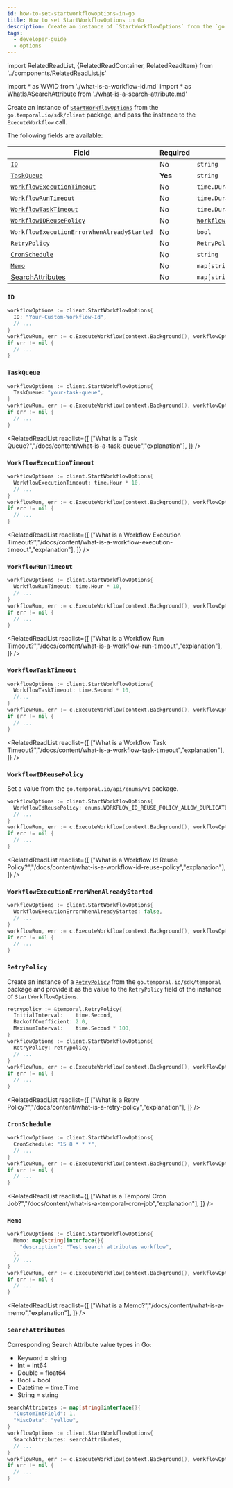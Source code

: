 ```yaml
---
id: how-to-set-startworkflowoptions-in-go
title: How to set StartWorkflowOptions in Go
description: Create an instance of `StartWorkflowOptions` from the `go.temporal.io/sdk/client` package, and pass the instance to the `ExecuteWorkflow` call.
tags:
  - developer-guide
  - options
---
```


import RelatedReadList, {RelatedReadContainer, RelatedReadItem} from '../components/RelatedReadList.js'
<!-- prettier-ignore -->
import * as WWID from './what-is-a-workflow-id.md'
import * as WhatIsASearchAttribute from './what-is-a-search-attribute.md'

Create an instance of [`StartWorkflowOptions`](https://pkg.go.dev/go.temporal.io/sdk@v1.10.0/client#StartWorkflowOptions) from the `go.temporal.io/sdk/client` package, and pass the instance to the `ExecuteWorkflow` call.

The following fields are available:

| Field                                                                            | Required | Type                                                                                            | Example                                         |
| -------------------------------------------------------------------------------- | -------- | ----------------------------------------------------------------------------------------------- | ----------------------------------------------- |
| [`ID`](/docs/content/what-is-a-workflow-id)                                      | No       | `string`                                                                                        | [👀](#id)                                       |
| [`TaskQueue`](/docs/content/what-is-a-task-queue)                                | **Yes**  | `string`                                                                                        | [👀](#taskqueue)                                |
| [`WorkflowExecutionTimeout`](/docs/content/what-is-a-workflow-execution-timeout) | No       | `time.Duration`                                                                                 | [👀](#workflowexecutiontimeout)                 |
| [`WorkflowRunTimeout`](/docs/content/what-is-a-workflow-run-timeout)             | No       | `time.Duration`                                                                                 | [👀](#workflowruntimeout)                       |
| [`WorkflowTaskTimeout`](/docs/content/what-is-a-workflow-task-timeout)           | No       | `time.Duration`                                                                                 | [👀](#workflowtasktimeout)                      |
| [`WorkflowIDReusePolicy`](/docs/content/what-is-a-workflow-id-reuse-policy)      | No       | [`WorkflowIdReusePolicy`](https://pkg.go.dev/go.temporal.io/api/enums/v1#WorkflowIdReusePolicy) | [👀](#workflowidreusepolicy)                    |
| `WorkflowExecutionErrorWhenAlreadyStarted`                                       | No       | `bool`                                                                                          | [👀](#workflowexecutionerrorwhenalreadystarted) |
| [`RetryPolicy`](/docs/content/what-is-a-retry-policy)                            | No       | [`RetryPolicy`](https://pkg.go.dev/go.temporal.io/sdk@v1.10.0/temporal#RetryPolicy)             | [👀](#retrypolicy)                              |
| [`CronSchedule`](/docs/content/what-is-a-temporal-cron-job)                      | No       | `string`                                                                                        | [👀](#cronschedule)                             |
| [`Memo`](/docs/content/what-is-a-memo)                                           | No       | `map[string]interface{}`                                                                        | [👀](#memo)                                     |
| [SearchAttributes](/docs/content/what-is-a-search-attribute)                                 | No       | `map[string]interface{}`                                                                        | [👀](#searchattributes)                         |

### `ID`

```go
workflowOptions := client.StartWorkflowOptions{
  ID: "Your-Custom-Workflow-Id",
  // ...
}
workflowRun, err := c.ExecuteWorkflow(context.Background(), workflowOptions, YourWorkflowDefinition)
if err != nil {
  // ...
}
```

<RelatedReadContainer>
  <RelatedReadItem page={WWID} />
</RelatedReadContainer>

### `TaskQueue`

```go
workflowOptions := client.StartWorkflowOptions{
  TaskQueue: "your-task-queue",
}
workflowRun, err := c.ExecuteWorkflow(context.Background(), workflowOptions, YourWorkflowDefinition)
if err != nil {
  // ...
}
```

<RelatedReadList
readlist={[
["What is a Task Queue?","/docs/content/what-is-a-task-queue","explanation"],
]}
/>

### `WorkflowExecutionTimeout`

```go
workflowOptions := client.StartWorkflowOptions{
  WorkflowExecutionTimeout: time.Hour * 10,
  // ...
}
workflowRun, err := c.ExecuteWorkflow(context.Background(), workflowOptions, YourWorkflowDefinition)
if err != nil {
  // ...
}
```

<RelatedReadList
readlist={[
["What is a Workflow Execution Timeout?","/docs/content/what-is-a-workflow-execution-timeout","explanation"],
]}
/>

### `WorkflowRunTimeout`

```go
workflowOptions := client.StartWorkflowOptions{
  WorkflowRunTimeout: time.Hour * 10,
  // ...
}
workflowRun, err := c.ExecuteWorkflow(context.Background(), workflowOptions, YourWorkflowDefinition)
if err != nil {
  // ...
}
```

<RelatedReadList
readlist={[
["What is a Workflow Run Timeout?","/docs/content/what-is-a-workflow-run-timeout","explanation"],
]}
/>

### `WorkflowTaskTimeout`

```go
workflowOptions := client.StartWorkflowOptions{
  WorkflowTaskTimeout: time.Second * 10,
  //...
}
workflowRun, err := c.ExecuteWorkflow(context.Background(), workflowOptions, YourWorkflowDefinition)
if err != nil {
  // ...
}
```

<RelatedReadList
readlist={[
["What is a Workflow Task Timeout?","/docs/content/what-is-a-workflow-task-timeout","explanation"],
]}
/>

### `WorkflowIDReusePolicy`

Set a value from the `go.temporal.io/api/enums/v1` package.

```go
workflowOptions := client.StartWorkflowOptions{
  WorkflowIdReusePolicy: enums.WORKFLOW_ID_REUSE_POLICY_ALLOW_DUPLICATE,
  // ...
}
workflowRun, err := c.ExecuteWorkflow(context.Background(), workflowOptions, YourWorkflowDefinition)
if err != nil {
  // ...
}
```

<RelatedReadList
readlist={[
["What is a Workflow Id Reuse Policy?","/docs/content/what-is-a-workflow-id-reuse-policy","explanation"],
]}
/>

### `WorkflowExecutionErrorWhenAlreadyStarted`

```go
workflowOptions := client.StartWorkflowOptions{
  WorkflowExecutionErrorWhenAlreadyStarted: false,
  // ...
}
workflowRun, err := c.ExecuteWorkflow(context.Background(), workflowOptions, YourWorkflowDefinition)
if err != nil {
  // ...
}
```

### `RetryPolicy`

Create an instance of a [`RetryPolicy`](https://pkg.go.dev/go.temporal.io/sdk@v1.10.0/temporal#RetryPolicy) from the `go.temporal.io/sdk/temporal` package and provide it as the value to the `RetryPolicy` field of the instance of `StartWorkflowOptions`.

```go
retrypolicy := &temporal.RetryPolicy{
  InitialInterval:    time.Second,
  BackoffCoefficient: 2.0,
  MaximumInterval:    time.Second * 100,
}
workflowOptions := client.StartWorkflowOptions{
  RetryPolicy: retrypolicy,
  // ...
}
workflowRun, err := c.ExecuteWorkflow(context.Background(), workflowOptions, YourWorkflowDefinition)
if err != nil {
  // ...
}
```

<RelatedReadList
readlist={[
["What is a Retry Policy?","/docs/content/what-is-a-retry-policy","explanation"],
]}
/>

### `CronSchedule`

```go
workflowOptions := client.StartWorkflowOptions{
  CronSchedule: "15 8 * * *",
  // ...
}
workflowRun, err := c.ExecuteWorkflow(context.Background(), workflowOptions, YourWorkflowDefinition)
if err != nil {
  // ...
}
```

<RelatedReadList
readlist={[
["What is a Temporal Cron Job?","/docs/content/what-is-a-temporal-cron-job","explanation"],
]}
/>

### `Memo`

```go
workflowOptions := client.StartWorkflowOptions{
  Memo: map[string]interface{}{
    "description": "Test search attributes workflow",
  },
  // ...
}
workflowRun, err := c.ExecuteWorkflow(context.Background(), workflowOptions, YourWorkflowDefinition)
if err != nil {
  // ...
}
```

<RelatedReadList
readlist={[
["What is a Memo?","/docs/content/what-is-a-memo","explanation"],
]}
/>

### `SearchAttributes`

Corresponding Search Attribute value types in Go:

- Keyword = string
- Int = int64
- Double = float64
- Bool = bool
- Datetime = time.Time
- String = string

```go
searchAttributes := map[string]interface{}{
  "CustomIntField": 1,
  "MiscData": "yellow",
}
workflowOptions := client.StartWorkflowOptions{
  SearchAttributes: searchAttributes,
  // ...
}
workflowRun, err := c.ExecuteWorkflow(context.Background(), workflowOptions, YourWorkflowDefinition)
if err != nil {
  // ...
}
```

<RelatedReadContainer>
  <RelatedReadItem page={WhatIsASearchAttribute} />
</RelatedReadContainer>
